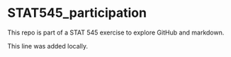 # STAT545_participation

This repo is part of a STAT 545 exercise to explore GitHub and markdown.

This line was added locally.


